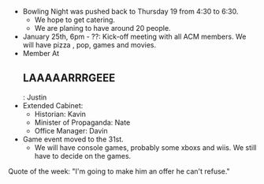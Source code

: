 <ul style="padding-left: 30px;">
	<li>Bowling Night was pushed back to Thursday 19 from 4:30 to 6:30.
<ul>
	<li>We hope to get catering.</li>
	<li>We are planing to have around 20 people.</li>
</ul>
</li>
	<li>January 25th, 6pm - ??: Kick-off meeting with all ACM members. We will have pizza , pop, games and movies.</li>
	<li> Member At
<h2>LAAAAARRRGEEE</h2>
:  Justin</li>
	<li>Extended Cabinet:
<ul>
	<li>Historian: Kavin</li>
	<li>Minister of Propaganda: Nate</li>
	<li>Office Manager: Davin</li>
</ul>
</li>
	<li>Game event moved to the 31st.
<ul>
	<li>We will have console games, probably some xboxs and wiis. We still have to decide on the games.</li>
</ul>
</li>
</ul>
Quote of the week: "I'm going to make him an offer he can't refuse."